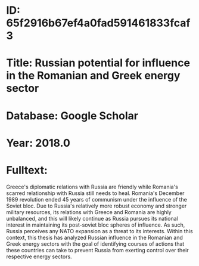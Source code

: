 # ID: 65f2916b67ef4a0fad591461833fcaf3
# Title: Russian potential for influence in the Romanian and Greek energy sector
# Database: Google Scholar
# Year: 2018.0
# Fulltext:
Greece's diplomatic relations with Russia are friendly while Romania's scarred relationship with Russia still needs to heal.
Romania's December 1989 revolution ended 45 years of communism under the influence of the Soviet bloc.
Due to Russia's relatively more robust economy and stronger military resources, its relations with Greece and Romania are highly unbalanced, and this will likely continue as Russia pursues its national interest in maintaining its post-soviet bloc spheres of influence.
As such, Russia perceives any NATO expansion as a threat to its interests.
Within this context, this thesis has analyzed Russian influence in the Romanian and Greek energy sectors with the goal of identifying courses of actions that these countries can take to prevent Russia from exerting control over their respective energy sectors.
